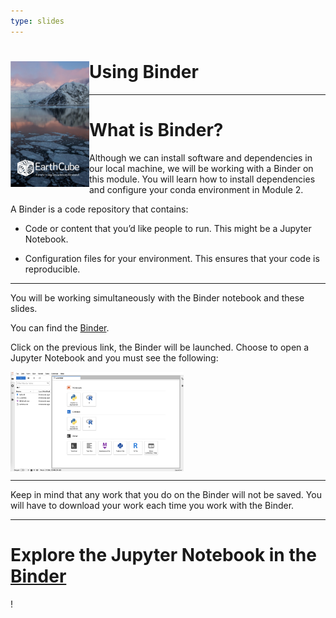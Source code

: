 ```yaml
---
type: slides
---
```


<div><h1><img src="https://github.com/throughput-ec/ec-workshops/blob/main/static/module1/00_ec_slide1.png?raw=true" alt="EC Theme" width=25% align="left"/> Using Binder</h1></div>

---

# What is Binder?

Although we can install software and dependencies in our local machine, we will be working with a Binder on this module.
You will learn how to install dependencies and configure your conda environment in Module 2.

A Binder is a code repository that contains:

- Code or content that you’d like people to run. This might be a Jupyter Notebook.

- Configuration files for your environment. This ensures that your code is reproducible.

---

You will be working simultaneously with the Binder notebook and these slides.

You can find the  <a href="https://mybinder.org/v2/gh/throughput-ec/ec-binder/HEAD" target="_blank">Binder</a>.

Click on the previous link, the Binder will be launched. Choose to open a Jupyter Notebook and you must see the following:

<img src="https://github.com/throughput-ec/ec-workshops/blob/main/static/module1/02_binder.png?raw=true" alt="Jupyter Notebook shot" width=55% align="center">

---

Keep in mind that any work that you do on the Binder will not be saved.
You will have to download your work each time you work with the Binder.

---

# Explore the Jupyter Notebook in the <a href="https://mybinder.org/v2/gh/throughput-ec/ec-binder/HEAD" target="_blank">Binder</a>

!
